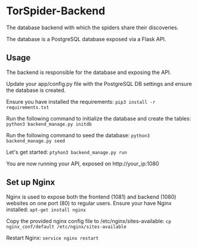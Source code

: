 # TorSpider-Backend
The database backend with which the spiders share their discoveries.

The database is a PostgreSQL database exposed via a Flask API.  


## Usage
The backend is responsible for the database and exposing the API.

Update your app/config.py file with the PostgreSQL DB settings and ensure the database is created.

Ensure you have installed the requirements:
`pip3 install -r requirements.txt` 

Run the following command to initialize the database and create the tables:
`python3 backend_manage.py initdb`

Run the following command to seed the database:
`python3 backend_manage.py seed`

Let's get started:
`ptyhon3 backend_manage.py run`

You are now running your API, exposed on http://your_ip:1080

## Set up Nginx
Nginx is used to expose both the frontend (1081) and backend (1080) websites on one port (80) to regular users. 
Ensure your have Nginx installed: `apt-get install nginx`

Copy the provided nginx config file to /etc/nginx/sites-available:
`cp nginx_conf/default /etc/nginx/sites-available`

Restart Nginx:
`service nginx restart`

